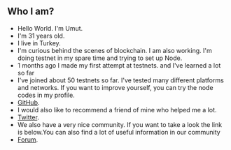 ## Who I am?
- Hello World. I'm Umut. 
- I'm 31 years old.
- I live in Turkey.
- I'm curious behind the scenes of blockchain. I am also working. I'm doing testnet in my spare time and trying to set up Node.
- 1 months ago I made my first attempt at testnets. and I've learned a lot so far
- I've joined about 50 testnets so far. I've tested many different platforms and networks. If you want to improve yourself, you can try the node codes in my profile.
- [GitHub](https://github.com/thecoldblooded).
- I would also like to recommend a friend of mine who helped me a lot.
- [Twitter](https://twitter.com/laf_lafi_acar).
- We also have a very nice community. If you want to take a look the link is below.You can also find a lot of useful information in our community
- [Forum](https://forum.rues.info/index.php).
